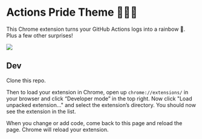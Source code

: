 # Actions Pride Theme 🌈🌈🌈

This Chrome extension turns your GitHub Actions logs into a rainbow 🌈. Plus a few other surprises!

![](https://raw.githubusercontent.com/mscoutermarsh/actions-hack/main/rainbow.gif?token=AABF3JGG4E4SFUAZ6RPELDK7LFJXU)

## Dev
Clone this repo.

Then to load your extension in Chrome, open up `chrome://extensions/` in your browser and click “Developer mode” in the top right. Now click "Load unpacked extension…" and select the extension’s directory. You should now see the extension in the list.

When you change or add code, come back to this page and reload the page. Chrome will reload your extension.
